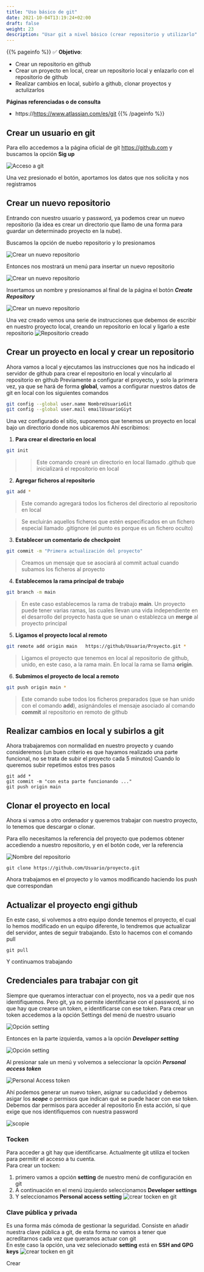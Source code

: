 ```yaml
---
title: "Uso básico de git"
date: 2021-10-04T13:19:24+02:00
draft: false
weight: 23
description: "Usar git a nivel básico (crear repositorio y utilizarlo"
---
```

{{% pageinfo %}}
:white_check_mark:
**Objetivo**:
* Crear un repositorio en github
* Crear un proyecto en local, crear un repositorio local y enlazarlo con el repositorio de github
* Realizar cambios en local, subirlo a github, clonar proyectos y actulizarlos

**Páginas referenciadas o de consulta**
* https://https://www.atlassian.com/es/git
{{% /pageinfo %}}


## Crear un usuario en git
Para ello accedemos a la página oficial de git https://github.com y buscamos la opción **Sig up**

![Acceso a git](git_new_user.png)

Una vez presionado el botón, aportamos los datos que nos solicita y nos registramos

## Crear un nuevo repositorio

Entrando con nuestro usuario y password, ya podemos crear un nuevo repositorio (la idea es  crear un directorio que llamo de una forma para guardar un determinado proyecto en la nube).

Buscamos la opción de nuebo repositorio y lo presionamos

![Crear un nuevo repositorio](new_repositorio.png)

Entonces nos mostrará un menú para insertar un nuevo repositorio

![Crear un nuevo repositorio](new_repositorio_2.png)

Insertamos un nombre y presionamos al final de la página el botón *****Create Repository*****

![Crear un nuevo repositorio](create_repositorio.png)

Una vez creado vemos una serie de instrucciones que debemos de escribir en nuestro proyecto local, creando un repositorio en local y  ligarlo a este repositorio
![Repositorio creado](repositorio_creado.png)

## Crear un proyecto en local y crear un repositorio
Ahora vamos a local y ejecutamos las instrucciones que nos ha indicado el servidor de github para crear el repositorio en local y vincularlo al repositorio en github
Previamente a configurar el proyecto, y solo la primera vez, ya que se hará de forma **global**, vamos a configurar nuestros datos de git en local con los siguientes comandos
```bash
git config --global user.name NombreUsuarioGit
git config --global user.mail emailUsuarioGiyt

```

Una vez configurado el sitio, suponemos que tenemos un proyecto en local bajo un directorio donde nos ubicaremos
Ahí escribimos:
1. **Para crear el directorio en local**
```bash
git init
```
>>Este comando crearé un directorio en local llamado .github que inicializará el repositorio en local
2. **Agregar ficheros al repositorio**
```bash
git add *
```
> Este comando agregará todos los ficheros del directorio al repositorio en local

> Se excluirán aquellos ficheros que estén especificados en un fichero especial llamado .gitignore (el punto es porque es un fichero oculto)
3. **Establecer un comentario de checkpoint**
```bash
git commit -m "Primera actualización del proyecto" 
```
> Creamos un mensaje que se asociará al commit actual cuando subamos los ficheros al proyecto

4. **Establecemos la rama principal de trabajo**
```bash
git branch -m main
```
> En este caso establecemos la rama de trabajo **main**. Un proyecto puede tener varias ramas, las cuales llevan una vida independiente en el desarrollo del proyecto hasta que se unan o establezca un  **merge** al proyecto principal
5. **Ligamos el proyecto local al remoto**
```bash
git remote add origin main   https://github/Usuario/Proyecto.git *
```
> Ligamos el proyecto que tenemos en local al repositorio de github, unido, en este caso, a la rama main. En local la rama se llama **origin**.
6. **Submimos el proyecto de local a remoto**
```bash
git push origin main *
```
> Este comando sube todos los ficheros preparados (que se han unido con el comando **add**), asignándoles el mensaje asociado al comando **commit** al repositorio en remoto de github

## Realizar cambios en local y subirlos a git
Ahora trabajaremos con normalidad en nuestro proyecto y cuando consideremos (un buen criterio es que hayamos realizado una parte funcional, no se trata de subir el proyecto cada 5 minutos)
Cuando lo queremos subir repetimos estos tres pasos
```shell
git add *
git commit -m "con esta parte funcionando ..."
git push origin main
```
## Clonar el proyecto en local
Ahora si vamos a otro ordenador y queremos trabajar con nuestro proyecto, lo tenemos que descargar o clonar. 

Para ello necesitamos la referencia del proyecto que podemos obtener accediendo a nuestro repositorio, y en el botón code, ver la referencia

![Nombre del repositorio ](url_repositorio.png)

```shell
git clone https://github.com/Usuario/proyecto.git
```
Ahora trabajamos en el proyecto y lo vamos modificando haciendo los push que correspondan

## Actualizar el proyecto engi github
En este caso, si volvemos a otro equipo donde tenemos el proyecto, el cual lo hemos modificado en un equipo diferente, lo tendremos que actualizar del servidor, antes de seguir trabajando. Esto lo hacemos con el comando pull
```shell
git pull
```
Y continuamos trabajando

## Credenciales para trabajar con git
Siempre que queramos interactuar con el proyecto, nos va a pedir que nos identifiquemos.
Pero git, ya no permite identificarse con el password, si no que hay que crearse un token, e identificarse con ese token.
Para crear un token accedemos a la opción Settings del menú de nuestro usuario

![Opción setting](opcion_setting.png)

Entonces en la parte izquierda, vamos a la opción *****Developer setting*****

![Opción setting](developer_setting.png)

Al presionar sale un menú y volvemos a seleccionar la opción *****Personal access token*****

![Personal Access token](personal_access_token.png)

Ahí podemos generar un nuevo token, asignar su caducidad y debemos asigar los ***scope*** o permisos que indican qué se puede hacer con ese token. Debemos dar permisos para acceder al repositorio
En esta acción, sí que exige que nos identifiquemos con nuestra password


![scopie](scope.png)


### Tocken
Para acceder a git hay que identificarse. Actualmente git utiliza el tocken para permitir el acceso a tu cuenta.   
Para crear un tocken:
1. primero vamos a opción __setting__ de nuestro menú de configuración en git
1. A continuación en el menú izquierdo seleccionamos __Developer settings__
1. Y seleccionamos __Personal access setting__
![crear tocken en git](crear_token_git.png)

### Clave pública y privada
Es una forma más cómoda de gestionar la seguridad. Consiste en añadir nuestra clave pública a git, de esta forma no vamos a tener que acreditarnos cada vez que queramos actuar con git    
En este caso la opción, una vez selecionado  __setting__ está en __SSH and GPG keys__
![crear tocken en git](ssh_public_git.png)



Crear 